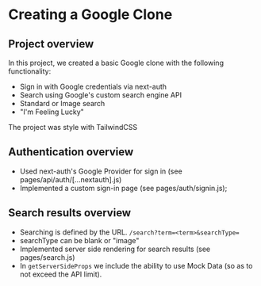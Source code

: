 # Creating a Google Clone

## Project overview

In this project, we created a basic Google clone with the following functionality:

- Sign in with Google credentials via next-auth
- Search using Google's custom search engine API
- Standard or Image search
- "I'm Feeling Lucky"

The project was style with TailwindCSS

## Authentication overview

- Used next-auth's Google Provider for sign in (see pages/api/auth/[...nextauth].js)
- Implemented a custom sign-in page (see pages/auth/signin.js);

## Search results overview

- Searching is defined by the URL. `/search?term=<term>&searchType=`
- searchType can be blank or "image"
- Implemented server side rendering for search results (see pages/search.js)
- In `getServerSideProps` we include the ability to use Mock Data (so as to not exceed the API limit).

